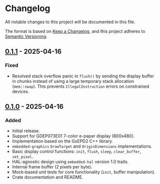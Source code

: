 # Changelog

All notable changes to this project will be documented in this file.

The format is based on [Keep a Changelog](https://keepachangelog.com/en/1.0.0/),
and this project adheres to [Semantic Versioning](https://semver.org/spec/v2.0.0.html).

## [0.1.1] - 2025-04-16

### Fixed

*   Resolved stack overflow panic in `flush()` by sending the display buffer in chunks instead of using a large temporary stack allocation (`mem::swap`). This prevents `IllegalInstruction` errors on constrained devices.

## [0.1.0] - 2025-04-16

### Added

*   Initial release.
*   Support for GDEP073E01 7-color e-paper display (800x480).
*   Implementation based on the GxEPD2 C++ library.
*   `embedded-graphics` `DrawTarget` and `OriginDimensions` implementations.
*   Basic display control functions: `init`, `flush`, `sleep`, `clear_buffer`, `set_pixel`.
*   HAL-agnostic design using `embedded-hal` version 1.0 traits.
*   Internal frame buffer (2 pixels per byte).
*   Mock-based unit tests for core functionality (`init`, buffer manipulation).
*   Crate documentation and README.

[0.1.1]: https://github.com/xandronak/gdep073e01/compare/v0.1.0...v0.1.1
[0.1.0]: https://github.com/xandronak/gdep073e01/releases/tag/v0.1.0 